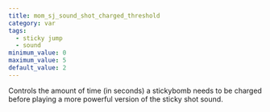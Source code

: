```yaml
---
title: mom_sj_sound_shot_charged_threshold
category: var
tags:
  - sticky jump
  - sound
minimum_value: 0
maximum_value: 5
default_value: 2
---
```


Controls the amount of time (in seconds) a stickybomb needs to be charged before playing a more powerful version of the sticky shot sound.
